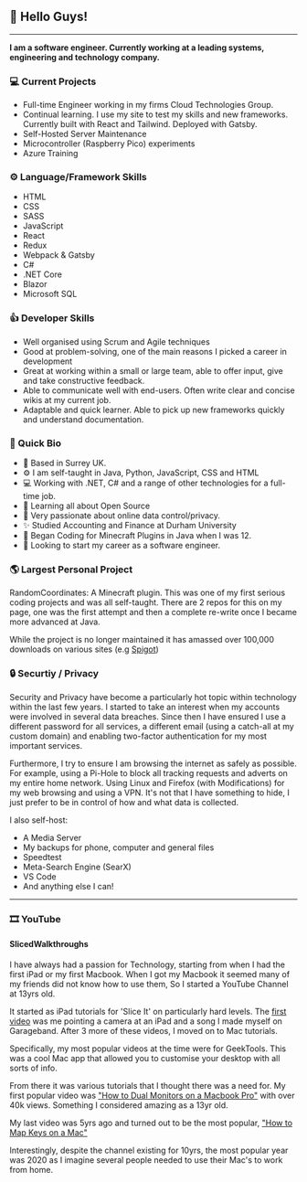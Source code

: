 ## 👋 Hello Guys! 
---
**I am a software engineer. Currently working at a leading systems, engineering and technology company.**

### 💻 Current Projects
* Full-time Engineer working in my firms Cloud Technologies Group.
* Continual learning. I use my site to test my skills and new frameworks. Currently built with React and Tailwind. Deployed with Gatsby.
* Self-Hosted Server Maintenance
* Microcontroller (Raspberry Pico) experiments
* Azure Training

### ⚙️ Language/Framework Skills
* HTML
* CSS
* SASS
* JavaScript
* React
* Redux
* Webpack & Gatsby
* C#
* .NET Core
* Blazor
* Microsoft SQL

### 👍 Developer Skills
* Well organised using Scrum and Agile techniques
* Good at problem-solving, one of the main reasons I picked a career in development
* Great at working within a small or large team, able to offer input, give and take constructive feedback.
* Able to communicate well with end-users. Often write clear and concise wikis at my current job.
* Adaptable and quick learner. Able to pick up new frameworks quickly and understand documentation.

### 👨 Quick Bio
* 🏢 Based in Surrey UK.
* ⚙️ I am self-taught in Java, Python, JavaScript, CSS and HTML
* 💻 Working with .NET, C# and a range of other technologies for a full-time job.
* 🌱 Learning all about Open Source
* 💬 Very passionate about online data control/privacy.
* ✨ Studied Accounting and Finance at Durham University
* 🏢 Began Coding for Minecraft Plugins in Java when I was 12.
* 🌱 Looking to start my career as a software engineer.

### 🌎 Largest Personal Project
RandomCoordinates: A Minecraft plugin. This was one of my first serious coding projects and was all self-taught. There are 2 repos for this on my page, one was the first attempt and then a complete re-write once I became more advanced at Java.

While the project is no longer maintained it has amassed over 100,000 downloads on various sites (e.g [Spigot](https://www.spigotmc.org/resources/randomcoords-rtp-advanced-random-teleporter.1680/))

### 🔒 Securtiy / Privacy
Security and Privacy have become a particularly hot topic within technology within the last few years. I started to take an interest when my accounts were involved in several data breaches. Since then I have ensured I use a different password for all services, a different email (using a catch-all at my custom domain) and enabling two-factor authentication for my most important services.

Furthermore, I try to ensure I am browsing the internet as safely as possible. For example, using a Pi-Hole to block all tracking requests and adverts on my entire home network. Using Linux and Firefox (with Modifications) for my web browsing and using a VPN. It's not that I have something to hide, I just prefer to be in control of how and what data is collected.

I also self-host:
* A Media Server
* My backups for phone, computer and general files
* Speedtest
* Meta-Search Engine (SearX)
* VS Code
* And anything else I can!


---
### 🎞️ YouTube
#### SlicedWalkthroughs
I have always had a passion for Technology, starting from when I had the first iPad or my first Macbook. When I got my Macbook it seemed many of my friends did not know how to use them, So I started a YouTube Channel at 13yrs old. 

It started as iPad tutorials for 'Slice It' on particularly hard levels. The [first video](https://www.youtube.com/watch?v=n5dW-kQ5n84) was me pointing a camera at an iPad and a song I made myself on Garageband. After 3 more of these videos, I moved on to Mac tutorials.

Specifically, my most popular videos at the time were for GeekTools. This was a cool Mac app that allowed you to customise your desktop with all sorts of info.

From there it was various tutorials that I thought there was a need for. My first popular video was ["How to Dual Monitors on a Macbook Pro"](https://www.youtube.com/watch?v=xvtYatV7PKk) with over 40k views. Something I considered amazing as a 13yr old.

My last video was 5yrs ago and turned out to be the most popular, ["How to Map Keys on a Mac"](https://www.youtube.com/watch?v=ky6zzzAkqHc)

Interestingly, despite the channel existing for 10yrs, the most popular year was 2020 as I imagine several people needed to use their Mac's to work from home.
